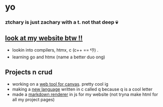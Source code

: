 # yo
### ztchary is just zachary with a t. not that deep :skull:
[look at my website btw :bangbang:](https://ztchary.com)
---


- lookin into compilers, htmx, c (c++ == 👎) .
- learning go and htmx (name a better duo ong)

## Projects n crud

- working on a [web tool for canvas](https://github.com/ztchary/canvas). pretty cool ig
- making a [new language](https://github.com/ztchary/qlang) written in c called q because q is a cool letter
- made a [markdown renderer](https://github.com/ztchary/markdown) in js for my website (not tryna make html for all my project pages)
